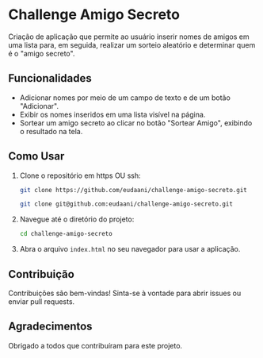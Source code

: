 # Challenge Amigo Secreto

Criação de aplicação que permite ao usuário inserir nomes de amigos em uma lista para, em seguida, realizar um sorteio aleatório e determinar quem é o "amigo secreto".

## Funcionalidades

- Adicionar nomes por meio de um campo de texto e de um botão "Adicionar".
- Exibir os nomes inseridos em uma lista visível na página.
- Sortear um amigo secreto ao clicar no botão "Sortear Amigo", exibindo o resultado na tela.

## Como Usar

1. Clone o repositório em https OU ssh:
    ```bash
    git clone https://github.com/eudaani/challenge-amigo-secreto.git
    
    git clone git@github.com:eudaani/challenge-amigo-secreto.git
    ```
2. Navegue até o diretório do projeto:
    ```bash
    cd challenge-amigo-secreto
    ```
3. Abra o arquivo `index.html` no seu navegador para usar a aplicação.

## Contribuição

Contribuições são bem-vindas! Sinta-se à vontade para abrir issues ou enviar pull requests.

## Agradecimentos

Obrigado a todos que contribuíram para este projeto.
